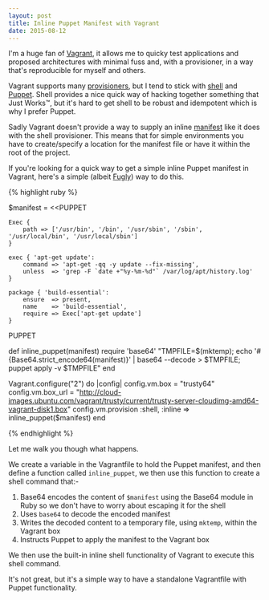 ```yaml
---
layout: post
title: Inline Puppet Manifest with Vagrant
date: 2015-08-12
---
```


I'm a huge fan of [Vagrant][1], it allows me to quicky test applications and proposed architectures with minimal fuss and, with a provisioner, in a way that's reproducible for myself and others.

Vagrant supports many [provisioners][2], but I tend to stick with [shell][3] and [Puppet][4]. Shell provides a nice quick way of hacking together something that Just Works™, but it's hard to get shell to be robust and idempotent which is why I prefer Puppet.

Sadly Vagrant doesn't provide a way to supply an inline [manifest][5] like it does with the shell provisioner. This means that for simple environments you have to create/specify a location for the manifest file or have it within the root of the project.

If you're looking for a quick way to get a simple inline Puppet manifest in Vagrant, here's a simple (albeit [Fugly][6]) way to do this.

{% highlight ruby %}

$manifest = <<PUPPET

    Exec {
        path => ['/usr/bin', '/bin', '/usr/sbin', '/sbin', '/usr/local/bin', '/usr/local/sbin']
    }

    exec { 'apt-get update':
        command => 'apt-get -qq -y update --fix-missing',
        unless  => 'grep -F `date +"%y-%m-%d"` /var/log/apt/history.log'
    }

    package { 'build-essential':
        ensure  => present,
        name    => 'build-essential',
        require => Exec['apt-get update']
    }

PUPPET

def inline_puppet(manifest)
	require 'base64'
	"TMPFILE=$(mktemp); echo '#{Base64.strict_encode64(manifest)}' | base64 --decode > $TMPFILE; puppet apply -v $TMPFILE"
end

Vagrant.configure("2") do |config|
    config.vm.box = "trusty64"
    config.vm.box_url = "http://cloud-images.ubuntu.com/vagrant/trusty/current/trusty-server-cloudimg-amd64-vagrant-disk1.box"
    config.vm.provision :shell, :inline => inline_puppet($manifest)
end

{% endhighlight %}

Let me walk you though what happens.

We create a variable in the Vagrantfile to hold the Puppet manifest, and then define a function called `inline_puppet`, we then use this function to create a shell command that:-

1. Base64 encodes the content of `$manifest` using the Base64 module in Ruby so we don't have to worry about escaping it for the shell
2. Uses `base64` to decode the encoded manifest
3. Writes the decoded content to a temporary file, using `mktemp`, within the Vagrant box
4. Instructs Puppet to apply the manifest to the Vagrant box

We then use the built-in inline shell functionality of Vagrant to execute this shell command.

It's not great, but it's a simple way to have a standalone Vagrantfile with Puppet functionality.

[1]: https://www.vagrantup.com
[2]: https://docs.vagrantup.com/v2/provisioning/index.html
[3]: https://en.wikipedia.org/wiki/Unix_shell
[4]: https://puppetlabs.com/puppet/what-is-puppet
[5]: https://docs.puppetlabs.com/pe/latest/puppet_modules_manifests.html#manifests
[6]: http://www.urbandictionary.com/define.php?term=Fugly
